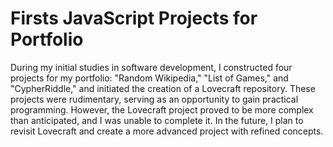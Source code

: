 # Firsts JavaScript Projects for Portfolio
During my initial studies in software development, I constructed four projects for my portfolio: "Random Wikipedia," "List of Games," and "CypherRiddle," and initiated the creation of a Lovecraft repository. These projects were rudimentary, serving as an opportunity to gain practical programming. However, the Lovecraft project proved to be more complex than anticipated, and I was unable to complete it. In the future, I plan to revisit Lovecraft and create a more advanced project with refined concepts.
